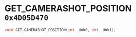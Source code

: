 # GET_CAMERASHOT_POSITION `0x4D05D470`

```cpp
void GET_CAMERASHOT_POSITION(int _Unk0, int _Unk1);
```